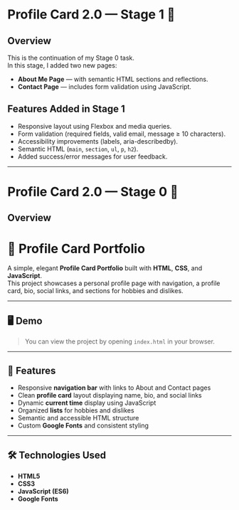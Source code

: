 # Profile Card 2.0 — Stage 1 🚀

## Overview
This is the continuation of my Stage 0 task.  
In this stage, I added two new pages:
- **About Me Page** — with semantic HTML sections and reflections.  
- **Contact Page** — includes form validation using JavaScript.

## Features Added in Stage 1
- Responsive layout using Flexbox and media queries.
- Form validation (required fields, valid email, message ≥ 10 characters).
- Accessibility improvements (labels, aria-describedby).
- Semantic HTML (`main`, `section`, `ul`, `p`, `h2`).
- Added success/error messages for user feedback.

---

# Profile Card 2.0 — Stage 0 🧱

## Overview
# 🌟 Profile Card Portfolio

A simple, elegant **Profile Card Portfolio** built with **HTML**, **CSS**, and **JavaScript**.  
This project showcases a personal profile page with navigation, a profile card, bio, social links, and sections for hobbies and dislikes.

---

## 🖥️ Demo
> You can view the project by opening `index.html` in your browser.

---

## 🧩 Features
- Responsive **navigation bar** with links to About and Contact pages  
- Clean **profile card** layout displaying name, bio, and social links  
- Dynamic **current time** display using JavaScript  
- Organized **lists** for hobbies and dislikes  
- Semantic and accessible HTML structure  
- Custom **Google Fonts** and consistent styling

---

## 🛠️ Technologies Used
- **HTML5**
- **CSS3**
- **JavaScript (ES6)**
- **Google Fonts**


